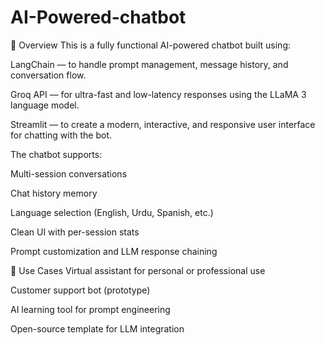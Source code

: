 # AI-Powered-chatbot

📌 Overview
This is a fully functional AI-powered chatbot built using:

LangChain — to handle prompt management, message history, and conversation flow.

Groq API — for ultra-fast and low-latency responses using the LLaMA 3 language model.

Streamlit — to create a modern, interactive, and responsive user interface for chatting with the bot.

The chatbot supports:

Multi-session conversations

Chat history memory

Language selection (English, Urdu, Spanish, etc.)

Clean UI with per-session stats

Prompt customization and LLM response chaining

💼 Use Cases
Virtual assistant for personal or professional use

Customer support bot (prototype)

AI learning tool for prompt engineering

Open-source template for LLM integration
